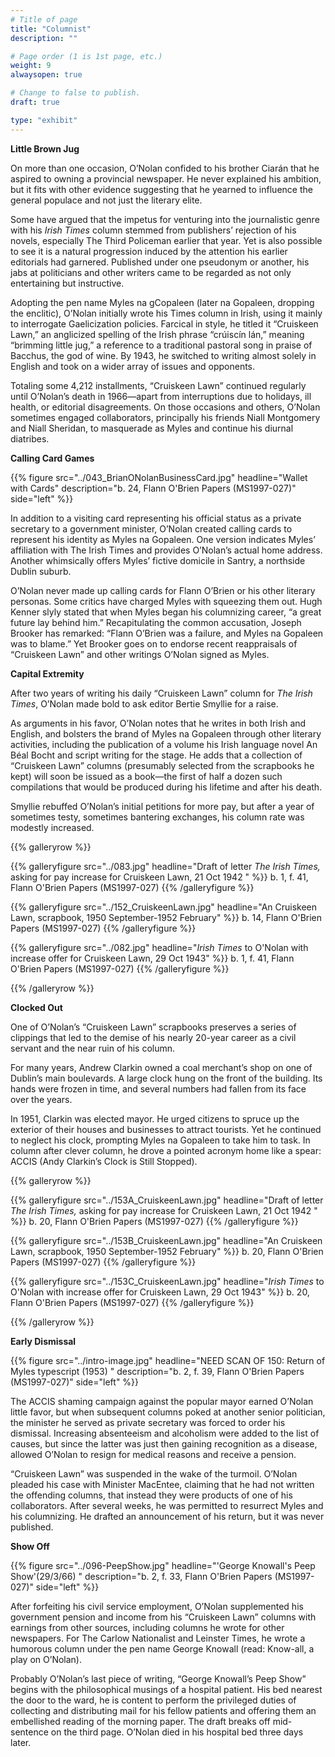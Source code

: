 ```yaml
---
# Title of page
title: "Columnist"
description: ""

# Page order (1 is 1st page, etc.)
weight: 9
alwaysopen: true

# Change to false to publish.
draft: true

type: "exhibit"
---
```

**Little Brown Jug**

On more than one occasion, O’Nolan confided to his brother Ciarán that he aspired to owning a provincial newspaper. He never explained his ambition, but it fits with other evidence suggesting that he yearned to influence the general populace and not just the literary elite.

Some have argued that the impetus for venturing into the journalistic genre with his *Irish Times* column stemmed from publishers’ rejection of his novels, especially The Third Policeman earlier that year. Yet is also possible to see it is a natural progression induced by the attention his earlier editorials had garnered. Published under one pseudonym or another, his jabs at politicians and other writers came to be regarded as not only entertaining but instructive.

Adopting the pen name Myles na gCopaleen (later na Gopaleen, dropping the enclitic), O’Nolan initially wrote his Times column in Irish, using it mainly to interrogate Gaelicization policies. Farcical in style, he titled it “Cruiskeen Lawn,” an anglicized spelling of the Irish phrase “crúiscín lán,” meaning “brimming little jug,” a reference to a traditional pastoral song in praise of Bacchus, the god of wine. By 1943, he switched to writing almost solely in English and took on a wider array of issues and opponents.

Totaling some 4,212 installments, “Cruiskeen Lawn” continued regularly until O’Nolan’s death in 1966—apart from interruptions due to holidays, ill health, or editorial disagreements. On those occasions and others, O’Nolan sometimes engaged collaborators, principally his friends Niall Montgomery and Niall Sheridan, to masquerade as Myles and continue his diurnal diatribes.

**Calling Card Games**

{{% figure src="../043_BrianONolanBusinessCard.jpg"
           headline="Wallet with Cards"
           description="b. 24, Flann O'Brien Papers (MS1997-027)"
           side="left" %}}

In addition to a visiting card representing his official status as a private secretary to a government minister, O’Nolan created calling cards to represent his identity as Myles na Gopaleen. One version indicates Myles’ affiliation with The Irish Times and provides O’Nolan’s actual home address. Another whimsically offers Myles’ fictive domicile in Santry, a northside Dublin suburb.

O’Nolan never made up calling cards for Flann O’Brien or his other literary personas. Some critics have charged Myles with squeezing them out. Hugh Kenner slyly stated that when Myles began his columnizing career, “a great future lay behind him.” Recapitulating the common accusation, Joseph Brooker has remarked: “Flann O’Brien was a failure, and Myles na Gopaleen was to blame.” Yet Brooker goes on to endorse recent reappraisals of “Cruiskeen Lawn” and other writings O’Nolan signed as Myles.


**Capital Extremity**

After two years of writing his daily “Cruiskeen Lawn” column for *The Irish Times*, O’Nolan made bold to ask editor Bertie Smyllie for a raise.

As arguments in his favor, O’Nolan notes that he writes in both Irish and English, and bolsters the brand of Myles na Gopaleen through other literary activities, including the publication of a volume his Irish language novel An Béal Bocht and script writing for the stage. He adds that a collection of “Cruiskeen Lawn” columns (presumably selected from the scrapbooks he kept) will soon be issued as a book—the first of half a dozen such compilations that would be produced during his lifetime and after his death. 

Smyllie rebuffed O’Nolan’s initial petitions for more pay, but after a year of sometimes testy, sometimes bantering exchanges, his column rate was modestly increased.

{{% galleryrow %}}

{{% galleryfigure src="../083.jpg" headline="Draft of letter *The Irish Times,* asking for pay increase for Cruiskeen Lawn, 21 Oct 1942 " %}}
b. 1, f. 41, Flann O'Brien Papers (MS1997-027)
{{% /galleryfigure %}}

{{% galleryfigure src="../152_CruiskeenLawn.jpg" headline="An Cruiskeen Lawn, scrapbook, 1950 September-1952 February" %}}
b. 14, Flann O'Brien Papers (MS1997-027)
{{% /galleryfigure %}}

{{% galleryfigure src="../082.jpg" headline="*Irish Times* to O'Nolan with increase offer for Cruiskeen Lawn, 29 Oct 1943" %}}
b. 1, f. 41, Flann O'Brien Papers (MS1997-027)
{{% /galleryfigure %}}

{{% /galleryrow %}}

**Clocked Out**

One of O’Nolan’s “Cruiskeen Lawn” scrapbooks preserves a series of clippings that led to the demise of his nearly 20-year career as a civil servant and the near ruin of his column.

For many years, Andrew Clarkin owned a coal merchant’s shop on one of Dublin’s main boulevards. A large clock hung on the front of the building. Its hands were frozen in time, and several numbers had fallen from its face over the years.

In 1951, Clarkin was elected mayor. He urged citizens to spruce up the exterior of their houses and businesses to attract tourists. Yet he continued to neglect his clock, prompting Myles na Gopaleen to take him to task. In column after clever column, he drove a pointed acronym home like a spear: ACCIS (Andy Clarkin’s Clock is Still Stopped).

{{% galleryrow %}}

{{% galleryfigure src="../153A_CruiskeenLawn.jpg" headline="Draft of letter *The Irish Times,* asking for pay increase for Cruiskeen Lawn, 21 Oct 1942 " %}}
b. 20, Flann O'Brien Papers (MS1997-027)
{{% /galleryfigure %}}

{{% galleryfigure src="../153B_CruiskeenLawn.jpg" headline="An Cruiskeen Lawn, scrapbook, 1950 September-1952 February" %}}
b. 20, Flann O'Brien Papers (MS1997-027)
{{% /galleryfigure %}}

{{% galleryfigure src="../153C_CruiskeenLawn.jpg" headline="*Irish Times* to O'Nolan with increase offer for Cruiskeen Lawn, 29 Oct 1943" %}}
b. 20, Flann O'Brien Papers (MS1997-027)
{{% /galleryfigure %}}

{{% /galleryrow %}}

**Early Dismissal**

{{% figure src="../intro-image.jpg"
           headline="NEED SCAN OF 150: Return of Myles typescript (1953) "
           description="b. 2, f. 39, Flann O'Brien Papers (MS1997-027)"
           side="left" %}}

The ACCIS shaming campaign against the popular mayor earned O’Nolan little favor, but when subsequent columns poked at another senior politician, the minister he served as private secretary was forced to order his dismissal. Increasing absenteeism and alcoholism were added to the list of causes, but since the latter was just then gaining recognition as a disease, allowed O’Nolan to resign for medical reasons and receive a pension.

“Cruiskeen Lawn” was suspended in the wake of the turmoil. O’Nolan pleaded his case with Minister MacEntee, claiming that he had not written the offending columns, that instead they were products of one of his collaborators. After several weeks, he was permitted to resurrect Myles and his columnizing. He drafted an announcement of his return, but it was never published.

**Show Off**

{{% figure src="../096-PeepShow.jpg"
           headline="'George Knowall's Peep Show'(29/3/66) "
           description="b. 2, f. 33, Flann O'Brien Papers (MS1997-027)"
           side="left" %}}
		   
After forfeiting his civil service employment, O’Nolan supplemented his government pension and income from his “Cruiskeen Lawn” columns with earnings from other sources, including columns he wrote for other newspapers. For The Carlow Nationalist and Leinster Times, he wrote a humorous column under the pen name George Knowall (read: Know-all, a play on O’Nolan).

Probably O’Nolan’s last piece of writing, “George Knowall’s Peep Show” begins with the philosophical musings of a hospital patient. His bed nearest the door to the ward, he is content to perform the privileged duties of collecting and distributing mail for his fellow patients and offering them an embellished reading of the morning paper. The draft breaks off mid-sentence on the third page. O’Nolan died in his hospital bed three days later.
